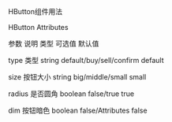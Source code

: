 HButton组件用法

<HButton type="confirm" size="middle" dim={dim} radius={false} />


HButton Attributes

参数           说明                  类型               可选值                           默认值

type          类型                  string           default/buy/sell/confirm          default

size          按钮大小               string           big/middle/small                  small

radius        是否圆角               boolean          false/true                        true

dim           按钮暗色               boolean          false/Attributes                  false
